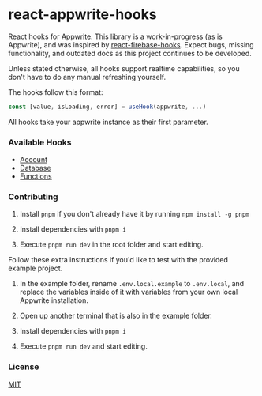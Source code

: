 # react-appwrite-hooks

React hooks for [Appwrite](https://appwrite.io). This library is a work-in-progress (as is Appwrite), and was inspired by [react-firebase-hooks](https://www.npmjs.com/package/react-firebase-hooks). Expect bugs, missing functionality, and outdated docs as this project continues to be developed.

Unless stated otherwise, all hooks support realtime capabilities, so you don't have to do any manual refreshing yourself.

The hooks follow this format:

```typescript
const [value, isLoading, error] = useHook(appwrite, ...)
```

All hooks take your appwrite instance as their first parameter.

### Available Hooks

- [Account](/src/account)
- [Database](/src/database)
- [Functions](/src/functions)

### Contributing

1. Install `pnpm` if you don't already have it by running `npm install -g pnpm`

2. Install dependencies with `pnpm i`

3. Execute `pnpm run dev` in the root folder and start editing.

Follow these extra instructions if you'd like to test with the provided example project.

1. In the example folder, rename `.env.local.example` to `.env.local`, and replace the variables inside of it with variables from your own local Appwrite installation.

2. Open up another terminal that is also in the example folder.

3. Install dependencies with `pnpm i`

4. Execute `pnpm run dev` and start editing.

### License

[MIT](/LICENSE)